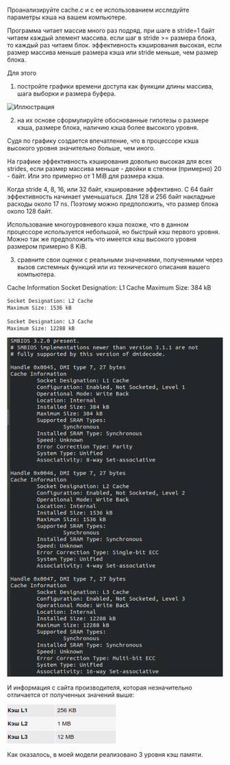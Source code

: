 
Проанализируйте cache.c  и с ее использованием исследуйте параметры кэша на вашем компьютере. 


Программа читает массив много раз подряд.
при шаге в stride=1 байт читаем каждый элемент массива.
если шаг в stride >= размера блока, то каждый раз читаем блок.
эффективность кэширования высокая, если размер массива
меньше размера кэша или stride меньше, чем размер блока.

Для этого 
1. постройте графики времени доступа как функции длины массива, шага выборки и размера буфера. 

![Иллюстрация](https://github.com/sergeevaevi/Operating-Systems/raw/master/image/data_graph.png)

2. на их основе сформулируйте обоснованные гипотезы о  размере кэша, размере блока, наличию кэша более высокого уровня. 

Судя по графику создается впечатление, что в процессоре кэша высокого уровня значительно больше, чем иного.

На графике эффективность кэширования довольно высокая для всех strides,
если размер массива меньше - двойки в степени (примерно) 20 - байт. Или это примерно от 1 MiB для размера кэша.

Когда stride 4, 8, 16, или 32 байт, кэширование эффективно. С 64 байт эффективность начинает уменьшаться. Для 128 и 256 байт
накладные расходы около 17 ns. Поэтому можно предположить, что размер блока около 128 байт.

Использование многоуровневого кэша похоже, что в данном процессоре используется небольшой, но быстрый кэш первого уровня.
Можно так же предположить что имеется кэш высокого уровня размером примерно 8 KiB.

3. сравните свои оценки с реальными значениями, полученными через вызов системных функций или из технического описания вашего компьютера.

Cache Information
	Socket Designation: L1 Cache
	Maximum Size: 384 kB

	Socket Designation: L2 Cache
	Maximum Size: 1536 kB

	Socket Designation: L3 Cache
	Maximum Size: 12288 kB

![Иллюстрация](https://github.com/sergeevaevi/Operating-Systems/raw/master/image/MY_SYS.png)

И информация с сайта производителя, которая незначительно отличается от полученных значений выше:


![Иллюстрация](https://github.com/sergeevaevi/Operating-Systems/raw/master/image/cache_info.png)

Как оказалось, в моей модели реализовано 3 уровня кэш памяти.
